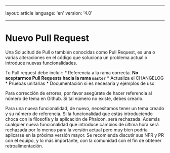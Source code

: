 * * *

layout: article language: 'en' version: '4.0'

* * *

# Nuevo Pull Request

Una Solucitud de Pull o también conocidas como Pull Request, es una o varias alteraciones en el código que soluciona un problema actual o introduce nuevas funcionalidades.

Tu Pull request debe incluir: * Referencia a la rama correcta. **No aceptarmos Pull Requests hacia la rama `master`** * Actualiza el CHANGELOG * Pruebas unitarias * Documentación si es necesaria y ejemplos de uso

Para corrección de errores, por favor asegúrate de hacer referencia al número de tema en Github. Si tal número no existe, debes crearlo.

Para una nueva funcionalidad, de nuevo, necesitamos tener un tema creado y su número de referencia. Si la funcionalidad que estás introduciendo choca con la filosofía y la aplicación de Phalcon, será rechazada. Además cualquier nueva funcionalidad que introduce cambios de última hora será rechazada por lo menos para la versión actual pero muy bien podría aplicarse en la próxima versión mayor. Se recomienda discutir sus NFR y PR con el equipo, y lo más importante, con la comunidad con el fin de obtener retroalimentación.